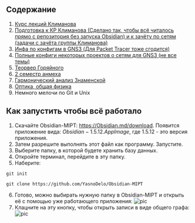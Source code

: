 ## Содержание
1) [Курс лекций Климанова](https://github.com/YasnoDelo/Obsidian-MIPT/tree/main/Telecom)
2) [Подготовка к КР Климанова (Сделано так, чтобы всё читалось прямо с репозитория без запуска Obsidian)  и к зачёту по сетям (задачи с зачёта группы Климанова)](https://github.com/YasnoDelo/Obsidian-MIPT/tree/main/network_assessment)
3) [Инфа по конфигам в GNS3 (Для Packet Tracer тоже сгодится)](https://github.com/YasnoDelo/Obsidian-MIPT/tree/main/GNS3)
4) [Полные конфиги некоторых проектов о сетям для GNS3 (не все темы)](https://github.com/YasnoDelo/Obsidian-MIPT/tree/main/GNS3_proj_settings)
5) [Теорвер Горяйного](https://github.com/YasnoDelo/Obsidian-MIPT/tree/main/Teorver)
6) [2 семестр анмеха](https://github.com/YasnoDelo/Obsidian-MIPT/tree/main/%D0%90%D0%BD%D0%9C%D0%B5%D1%85)
7) [Гармонический анализ Знаменской](https://github.com/YasnoDelo/Obsidian-MIPT/tree/main/%D0%9C%D0%B0%D1%82%D0%90%D0%BD)
8) [Оптика, общая физика](https://github.com/YasnoDelo/Obsidian-MIPT/tree/main/%D0%A4%D0%B8%D0%B7%D0%9E%D1%81)
9) Немного мелочи по Git и Unix
## Как запустить чтобы всё работало

1. Скачайте Obsidian-MIPT: https://Obsidian.md/download. Появится приложение вида: $Obsidian-1.5.12.AppImage$, где $1.5.12$ - это версия приложения.
2. Затем разрешите выполнять этот файл как программу. Запустите.
3. Выберите папку, в которой будете хранить базу данных. 
4. Откройте терминал, перейдите в эту папку.
5. Наберите: 
```shell
git init
```
```shell
git clone https://github.com/YasnoDelo/Obsidian-MIPT
```
6. Готово, можно выбирать нужную папку в Obsidian-MIPT и открыть её с помощью уже работающего приложения:
![pic](pictures/pic.png)
7. Клацните на эту кнопку, чтобы открыть записи в виде общего графа:
![pic](pictures/graph.png)

